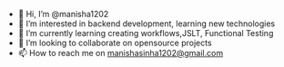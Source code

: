 - 👋 Hi, I’m @manisha1202
- 👀 I’m interested in backend development, learning new technologies
- 🌱 I’m currently learning creating workflows,JSLT, Functional Testing
- 💞️ I’m looking to collaborate on opensource projects
- 📫 How to reach me on manishasinha1202@gmail.com

<!---
manisha1202/manisha1202 is a ✨ special ✨ repository because its `README.md` (this file) appears on your GitHub profile.
You can click the Preview link to take a look at your changes.
--->
